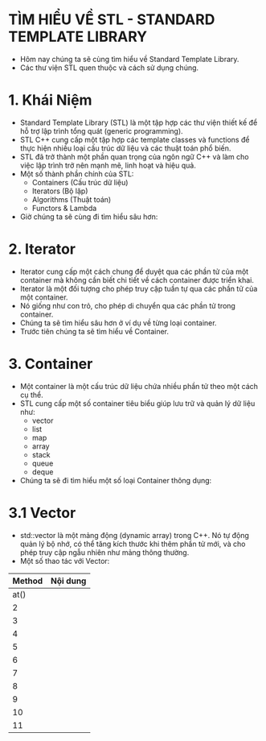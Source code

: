 # TÌM HIỂU VỀ STL - STANDARD TEMPLATE LIBRARY
- Hôm nay chúng ta sẽ cùng tìm hiểu về Standard Template Library.
- Các thư viện STL quen thuộc và cách sử dụng chúng.

# 1. Khái Niệm
- Standard Template Library (STL) là một tập hợp các thư viện thiết kế để hỗ trợ lập trình tổng quát (generic programming). 
- STL C++ cung cấp một tập hợp các template classes và functions để thực hiện nhiều loại cấu trúc dữ liệu và các thuật toán phổ biến. 
- STL đã trở thành một phần quan trọng của ngôn ngữ C++ và làm cho việc lập trình trở nên mạnh mẽ, linh hoạt và hiệu quả.
- Một số thành phần chính của STL:
  - Containers (Cấu trúc dữ liệu)
  - Iterators (Bộ lặp)
  - Algorithms (Thuật toán)
  - Functors & Lambda
- Giờ chúng ta sẽ cùng đi tìm hiểu sâu hơn:

# 2. Iterator
- Iterator cung cấp một cách chung để duyệt qua các phần tử của một container mà không cần biết chi tiết về cách container được triển khai.
- Iterator là một đối tượng cho phép truy cập tuần tự qua các phần tử của một container.
- Nó giống như con trỏ, cho phép di chuyển qua các phần tử trong container.
- Chúng ta sẽ tìm hiểu sâu hơn ở ví dụ về từng loại container.
- Trước tiên chúng ta sẽ tìm hiểu về Container. 

# 3. Container
- Một container là một cấu trúc dữ liệu chứa nhiều phần tử theo một cách cụ thể. 
- STL cung cấp một số container tiêu biểu giúp lưu trữ và quản lý dữ liệu như:
  - vector
  - list
  - map
  - array
  - stack
  - queue
  - deque
- Chúng ta sẽ đi tìm hiểu một số loại Container thông dụng:


# 3.1 Vector
- std::vector là một mảng động (dynamic array) trong C++. Nó tự động quản lý bộ nhớ, có thể tăng kích thước khi thêm phần tử mới, và cho phép truy cập ngẫu nhiên như mảng thông thường.
- Một số thao tác với Vector:

| Method | Nội dung           |
|-----|--------------------|
| at()  |                    |
| 2   |                    |
| 3   |                    |
| 4   |                    |
| 5   |                    |
| 6   |                    |
| 7   |                    |
| 8   |                    |
| 9   |                    |
| 10  |                    |
| 11  |                    |



